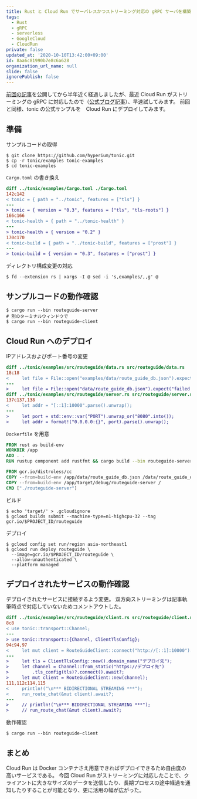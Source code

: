 ```yaml
---
title: Rust と Cloud Run でサーバレスかつストリーミング対応の gRPC サーバを構築する方法
tags:
  - Rust
  - gRPC
  - serverless
  - GoogleCloud
  - CloudRun
private: false
updated_at: '2020-10-10T13:42:00+09:00'
id: 8aa6c81990b7e8c6a628
organization_url_name: null
slide: false
ignorePublish: false
---
```

[前回の記事](https://qiita.com/K-Kachi/items/67c871a09f22d839eeff)を公開してから半年近く経過しましたが、最近 Cloud Run がストリーミングの gRPC に対応したので（[公式ブログ記事](https://cloud.google.com/blog/products/serverless/cloud-run-now-supports-http-grpc-server-streaming)）、早速試してみます。
前回と同様、tonic の公式サンプルを　Cloud Run にデプロイしてみます。

## 準備

サンプルコードの取得

```shell-session
$ git clone https://github.com/hyperium/tonic.git
$ cp -r tonic/examples tonic-examples
$ cd tonic-examples
```

`Cargo.toml` の書き換え

```diff
diff ../tonic/examples/Cargo.toml ./Cargo.toml
142c142
< tonic = { path = "../tonic", features = ["tls"] }
---
> tonic = { version = "0.3", features = ["tls", "tls-roots"] }
166c166
< tonic-health = { path = "../tonic-health" }
---
> tonic-health = { version = "0.2" }
170c170
< tonic-build = { path = "../tonic-build", features = ["prost"] }
---
> tonic-build = { version = "0.3", features = ["prost"] }
```

ディレクトリ構成変更の対応

```shell-session
$ fd --extension rs | xargs -I @ sed -i 's,examples/,,g' @
```

## サンプルコードの動作確認

```shell-session
$ cargo run --bin routeguide-server
# 別のターミナルウィンドウで
$ cargo run --bin routeguide-client
```

## Cloud Run へのデプロイ

IPアドレスおよびポート番号の変更

```diff
diff ../tonic/examples/src/routeguide/data.rs src/routeguide/data.rs
18c18
<     let file = File::open("examples/data/route_guide_db.json").expect("failed to open data file");
---
>     let file = File::open("data/route_guide_db.json").expect("failed to open data file");
diff ../tonic/examples/src/routeguide/server.rs src/routeguide/server.rs
137c137,138
<     let addr = "[::1]:10000".parse().unwrap();
---
>     let port = std::env::var("PORT").unwrap_or("8080".into());
>     let addr = format!("0.0.0.0:{}", port).parse().unwrap();
```

`Dockerfile` を用意

```dockerfile
FROM rust as build-env
WORKDIR /app
ADD . .
RUN rustup component add rustfmt && cargo build --bin routeguide-server

FROM gcr.io/distroless/cc
COPY --from=build-env /app/data/route_guide_db.json /data/route_guide_db.json
COPY --from=build-env /app/target/debug/routeguide-server /
CMD ["./routeguide-server"]
```

ビルド

```shell-session
$ echo 'target/' > .gcloudignore
$ gcloud builds submit --machine-type=n1-highcpu-32 --tag gcr.io/$PROJECT_ID/routeguide
```

デプロイ

```shell-session
$ gcloud config set run/region asia-northeast1
$ gcloud run deploy routeguide \
  --image=gcr.io/$PROJECT_ID/routeguide \
  --allow-unauthenticated \
  --platform managed
```

## デプロイされたサービスの動作確認

デプロイされたサービスに接続するよう変更。
双方向ストリーミングは記事執筆時点で対応していないためコメントアウトした。

```diff
diff ../tonic/examples/src/routeguide/client.rs src/routeguide/client.rs
8c8
< use tonic::transport::Channel;
---
> use tonic::transport::{Channel, ClientTlsConfig};
94c94,97
<     let mut client = RouteGuideClient::connect("http://[::1]:10000").await?;
---
>     let tls = ClientTlsConfig::new().domain_name("デプロイ先");
>     let channel = Channel::from_static("https://デプロイ先")
>         .tls_config(tls)?.connect().await?;
>     let mut client = RouteGuideClient::new(channel);
111,112c114,115
<     println!("\n*** BIDIRECTIONAL STREAMING ***");
<     run_route_chat(&mut client).await?;
---
>     // println!("\n*** BIDIRECTIONAL STREAMING ***");
>     // run_route_chat(&mut client).await?;
```

動作確認

```shell-session
$ cargo run --bin routeguide-client
```

## まとめ

Cloud Run は Docker コンテナさえ用意できればデプロイできるため自由度の高いサービスである。
今回 Cloud Run がストリーミングに対応したことで、クライアントに大きなサイズのデータを送信したり、長期プロセスの途中経過を通知したりすることが可能となり、更に活用の幅が広がった。
